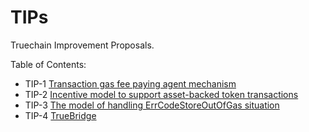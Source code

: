 # TIPs
Truechain Improvement Proposals.

Table of Contents:
- TIP-1 [Transaction gas fee paying agent mechanism](https://github.com/truechain/TIPs/blob/master/tip-1.md)
- TIP-2 [Incentive model to support asset-backed token transactions](https://github.com/truechain/TIPs/blob/master/tip-2.md)
- TIP-3 [The model of handling ErrCodeStoreOutOfGas situation](https://github.com/truechain/TIPs/blob/master/tip-3.md)
- TIP-4 [TrueBridge](https://github.com/truechain/TIPs/blob/master/tip-4.md)